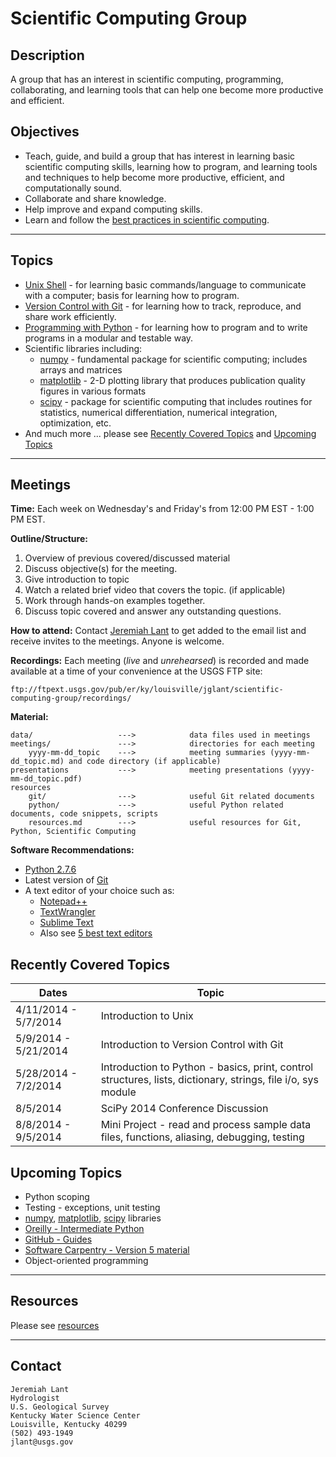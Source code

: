 Scientific Computing Group
==========================

Description
-----------

A group that has an interest in scientific computing, programming, collaborating, and
learning tools that can help one become more productive and efficient. 

Objectives
----------

* Teach, guide, and build a group that has interest in learning basic scientific computing
skills, learning how to program, and learning tools and techniques to help become more 
productive, efficient, and computationally sound.  
* Collaborate and share knowledge.  
* Help improve and expand computing skills.
* Learn and follow the [best practices in scientific computing].

*****
Topics
------

* [Unix Shell] - for learning basic commands/language to communicate with a computer; basis for learning how to program. 
* [Version Control with Git] - for learning how to track, reproduce, and share work efficiently.
* [Programming with Python] - for learning how to program and to write programs in a modular and testable way.
* Scientific libraries including: 
    * [numpy] - fundamental package for scientific computing; includes arrays and matrices 
    * [matplotlib] - 2-D plotting library that produces publication quality figures in various formats
	* [scipy] - package for scientific computing that includes routines for statistics, numerical differentiation, numerical 
	integration, optimization, etc. 
* And much more ... please see [Recently Covered Topics](#recently-covered-topics) and [Upcoming Topics](#upcoming-topics)

*****
Meetings
--------

**Time:**  Each week on Wednesday's and Friday's from 12:00 PM EST - 1:00 PM EST. 

**Outline/Structure:** 

1. Overview of previous covered/discussed material
2. Discuss objective(s) for the meeting.
3. Give introduction to topic
4. Watch a related brief video that covers the topic. (if applicable)
5. Work through hands-on examples together.
6. Discuss topic covered and answer any outstanding questions.

**How to attend:** Contact [Jeremiah Lant](#contact) to get added to the email list and receive invites to the meetings.  Anyone is welcome.

**Recordings:** Each meeting (*live* and *unrehearsed*) is recorded and made available at a time of your convenience at the USGS FTP site: 

    ftp://ftpext.usgs.gov/pub/er/ky/louisville/jglant/scientific-computing-group/recordings/


**Material:** 

    data/                   --->            data files used in meetings
    meetings/               --->            directories for each meeting  
        yyyy-mm-dd_topic    --->            meeting summaries (yyyy-mm-dd_topic.md) and code directory (if applicable)
    presentations           --->            meeting presentations (yyyy-mm-dd_topic.pdf)
    resources               
        git/                --->            useful Git related documents
        python/             --->            useful Python related documents, code snippets, scripts
        resources.md        --->            useful resources for Git, Python, Scientific Computing
     

**Software Recommendations:**

* [Python 2.7.6]
* Latest version of [Git]
* A text editor of your choice such as:
	* [Notepad++]
	* [TextWrangler]
	* [Sublime Text]
	* Also see [5 best text editors]

Recently Covered Topics
-----------------------

Dates | Topic
----- | -----
4/11/2014 - 5/7/2014 | Introduction to Unix
5/9/2014 - 5/21/2014 | Introduction to Version Control with Git
5/28/2014 - 7/2/2014 | Introduction to Python - basics, print, control structures, lists, dictionary, strings, file i/o, sys module
8/5/2014 | SciPy 2014 Conference Discussion
8/8/2014 - 9/5/2014 | Mini Project - read and process sample data files, functions, aliasing, debugging, testing

Upcoming Topics
-----------------

* Python scoping
* Testing - exceptions, unit testing 
* [numpy], [matplotlib], [scipy] libraries
* [Oreilly - Intermediate Python]
* [GitHub - Guides] 
* [Software Carpentry - Version 5 material]
* Object-oriented programming

*****
Resources
---------

Please see [resources](resources/resources.md)

*****
Contact
-------

	Jeremiah Lant
	Hydrologist
	U.S. Geological Survey
	Kentucky Water Science Center
	Louisville, Kentucky 40299
	(502) 493-1949
	jlant@usgs.gov

[best practices in scientific computing]:http://www.plosbiology.org/article/info%3Adoi%2F10.1371%2Fjournal.pbio.1001745
[Unix Shell]:http://en.wikipedia.org/wiki/Unix
[Version Control with Git]:http://git-scm.com/book/en/Getting-Started-About-Version-Control
[Programming with Python]:https://www.python.org/
[numpy]:http://www.numpy.org/
[matplotlib]:http://matplotlib.org/
[scipy]:http://www.scipy.org/scipylib/index.html
[Python 2.7.6]:https://www.python.org/download/releases/2.7.6/
[Git]:http://git-scm.com/downloads
[Notepad++]:http://notepad-plus-plus.org/
[TextWrangler]:http://www.barebones.com/products/textwrangler/download.html
[Sublime Text]:www.sublimetext.com/
[5 best text editors]:http://lifehacker.com/five-best-text-editors-1564907215
[Oreilly - Intermediate Python]:http://shop.oreilly.com/product/110000529.do
[Software Carpentry - Version 5 material]:http://software-carpentry.org/lessons.html
[GitHub - Guides]:https://guides.github.com/